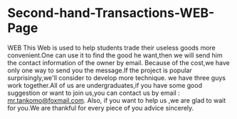 # Second-hand-Transactions-WEB-Page
WEB
This Web is used to help students trade their useless goods more convenient.One can use it to find the good he want,then we will send him the contact information of the owner by email.
Because of the cost,we have only one way to send you the message.If the project is popular surprisingly,we'll consider to develop more technique.
we have three guys work together.All of us are undergraduates,if you have some good suggestion or want to join us,you can contact us by email : mr.tankomo@foxmail.com.
Also, if you want to help us ,we are glad to wait for you.We are thankful for every piece of you advice sincerely.
